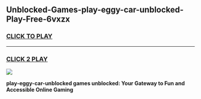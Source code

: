 
## Unblocked-Games-play-eggy-car-unblocked-Play-Free-6vxzx
<h3>
<a href="https://premium76.site?title=play-eggy-car-unblocked&ref=23A">CLICK TO PLAY</a></h3>
<hr>

<h3>
<a href="https://premium76.site?title=play-eggy-car-unblocked&ref=23A">CLICK 2 PLAY</a>
  
</h3>

<a href="https://premium76.site?title=play-eggy-car-unblocked&ref=23A"><img src="https://clearcache.store/games.png"></a>


**play-eggy-car-unblocked games unblocked: Your Gateway to Fun and Accessible Online Gaming**
